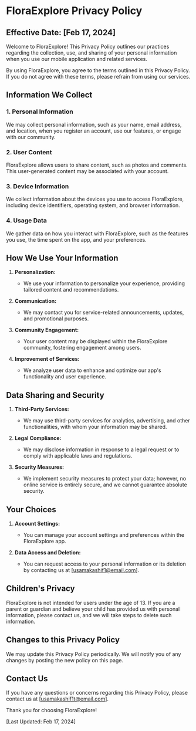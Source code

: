 # FloraExplore Privacy Policy

## Effective Date: [Feb 17, 2024]

Welcome to FloraExplore! This Privacy Policy outlines our practices regarding the collection, use, and sharing of your personal information when you use our mobile application and related services.

By using FloraExplore, you agree to the terms outlined in this Privacy Policy. If you do not agree with these terms, please refrain from using our services.

## Information We Collect

### 1. Personal Information

We may collect personal information, such as your name, email address, and location, when you register an account, use our features, or engage with our community.

### 2. User Content

FloraExplore allows users to share content, such as photos and comments. This user-generated content may be associated with your account.

### 3. Device Information

We collect information about the devices you use to access FloraExplore, including device identifiers, operating system, and browser information.

### 4. Usage Data

We gather data on how you interact with FloraExplore, such as the features you use, the time spent on the app, and your preferences.

## How We Use Your Information

1. **Personalization:**
   - We use your information to personalize your experience, providing tailored content and recommendations.

2. **Communication:**
   - We may contact you for service-related announcements, updates, and promotional purposes.

3. **Community Engagement:**
   - Your user content may be displayed within the FloraExplore community, fostering engagement among users.

4. **Improvement of Services:**
   - We analyze user data to enhance and optimize our app's functionality and user experience.

## Data Sharing and Security

1. **Third-Party Services:**
   - We may use third-party services for analytics, advertising, and other functionalities, with whom your information may be shared.

2. **Legal Compliance:**
   - We may disclose information in response to a legal request or to comply with applicable laws and regulations.

3. **Security Measures:**
   - We implement security measures to protect your data; however, no online service is entirely secure, and we cannot guarantee absolute security.

## Your Choices

1. **Account Settings:**
   - You can manage your account settings and preferences within the FloraExplore app.

2. **Data Access and Deletion:**
   - You can request access to your personal information or its deletion by contacting us at [usamakashif1@email.com].

## Children's Privacy

FloraExplore is not intended for users under the age of 13. If you are a parent or guardian and believe your child has provided us with personal information, please contact us, and we will take steps to delete such information.

## Changes to this Privacy Policy

We may update this Privacy Policy periodically. We will notify you of any changes by posting the new policy on this page.

## Contact Us

If you have any questions or concerns regarding this Privacy Policy, please contact us at [usamakashif1t@email.com].

Thank you for choosing FloraExplore!

[Last Updated: Feb 17, 2024]
